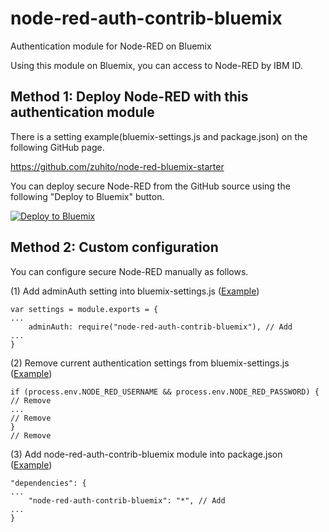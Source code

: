 # node-red-auth-contrib-bluemix

Authentication module for Node-RED on Bluemix

Using this module on Bluemix, you can access to Node-RED by IBM ID.

## Method 1: Deploy Node-RED with this authentication module
There is a setting example(bluemix-settings.js and package.json) on the following GitHub page.

https://github.com/zuhito/node-red-bluemix-starter

You can deploy secure Node-RED from the GitHub source using the following "Deploy to Bluemix" button.

[![Deploy to Bluemix](https://bluemix.net/deploy/button.png)](https://bluemix.net/deploy?repository=https://github.com/zuhito/node-red-bluemix-starter.git)

## Method 2: Custom configuration
You can configure secure Node-RED manually as follows.

(1) Add adminAuth setting into bluemix-settings.js ([Example](https://github.com/zuhito/node-red-bluemix-starter/commit/7f8383d3ffa475c4ac2224b50ed4bfcef6f26df3))
```
var settings = module.exports = {
...
    adminAuth: require("node-red-auth-contrib-bluemix"), // Add
...
}
```

(2) Remove current authentication settings from bluemix-settings.js ([Example](https://github.com/zuhito/node-red-bluemix-starter/commit/9f795bc899550a79b6653d68a2698e359dc3b0c9))
```
if (process.env.NODE_RED_USERNAME && process.env.NODE_RED_PASSWORD) { // Remove
...                                                                   // Remove
}                                                                     // Remove
```

(3) Add node-red-auth-contrib-bluemix module into package.json ([Example](https://github.com/zuhito/node-red-bluemix-starter/commit/8d8f88e6f8097468b45db51d3c4b6f71915fc993))
```
"dependencies": {
...
    "node-red-auth-contrib-bluemix": "*", // Add
...
}
````
